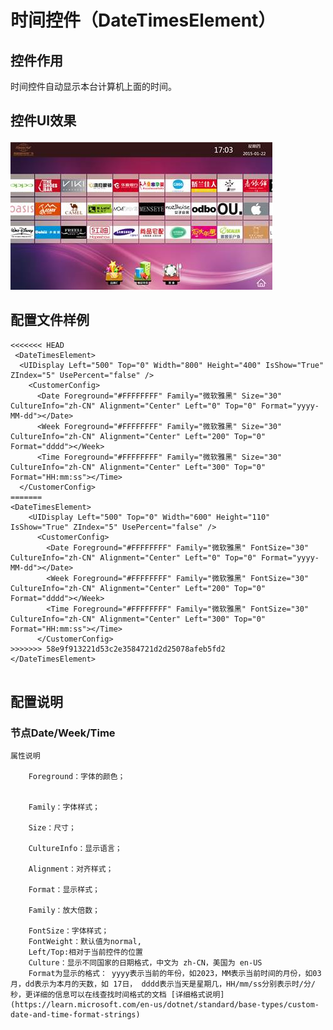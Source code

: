 # 时间控件（DateTimesElement）

## 控件作用

时间控件自动显示本台计算机上面的时间。

## 控件UI效果
![Placeholder](../images/DataTimesElement.png)

## 配置文件样例

```
<<<<<<< HEAD
 <DateTimesElement>
  <UIDisplay Left="500" Top="0" Width="800" Height="400" IsShow="True" ZIndex="5" UsePercent="false" />
    <CustomerConfig>
      <Date Foreground="#FFFFFFFF" Family="微软雅黑" Size="30" CultureInfo="zh-CN" Alignment="Center" Left="0" Top="0" Format="yyyy-MM-dd"></Date>
      <Week Foreground="#FFFFFFFF" Family="微软雅黑" Size="30" CultureInfo="zh-CN" Alignment="Center" Left="200" Top="0" Format="dddd"></Week>
      <Time Foreground="#FFFFFFFF" Family="微软雅黑" Size="30" CultureInfo="zh-CN" Alignment="Center" Left="300" Top="0" Format="HH:mm:ss"></Time>
  </CustomerConfig>
=======
<DateTimesElement>
	<UIDisplay Left="500" Top="0" Width="600" Height="110" IsShow="True" ZIndex="5" UsePercent="false" />
      <CustomerConfig>
        <Date Foreground="#FFFFFFFF" Family="微软雅黑" FontSize="30" CultureInfo="zh-CN" Alignment="Center" Left="0" Top="0" Format="yyyy-MM-dd"></Date>
        <Week Foreground="#FFFFFFFF" Family="微软雅黑" FontSize="30" CultureInfo="zh-CN" Alignment="Center" Left="200" Top="0" Format="dddd"></Week>
        <Time Foreground="#FFFFFFFF" Family="微软雅黑" FontSize="30" CultureInfo="zh-CN" Alignment="Center" Left="300" Top="0" Format="HH:mm:ss"></Time>
      </CustomerConfig>
>>>>>>> 58e9f913221d53c2e3584721d2d25078afeb5fd2
</DateTimesElement>


```

## 配置说明

### 节点Date/Week/Time

	属性说明

		Foreground：字体的颜色；


		Family：字体样式；

		Size：尺寸； 

		CultureInfo：显示语言；

		Alignment：对齐样式；

		Format：显示样式；

		Family：放大倍数； 

		FontSize：字体样式；
		FontWeight：默认值为normal,
		Left/Top:相对于当前控件的位置
		Culture：显示不同国家的日期格式，中文为 zh-CN，美国为 en-US
		Format为显示的格式： yyyy表示当前的年份，如2023，MM表示当前时间的月份，如03月，dd表示为本月的天数，如 17日， dddd表示当天是星期几，HH/mm/ss分别表示时/分/秒，更详细的信息可以在线查找时间格式的文档 [详细格式说明](https://learn.microsoft.com/en-us/dotnet/standard/base-types/custom-date-and-time-format-strings)
	



 



 


